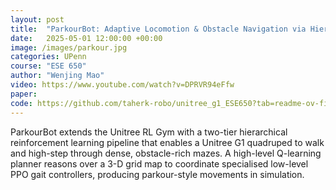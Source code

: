 ```yaml
---
layout: post
title:  "ParkourBot: Adaptive Locomotion & Obstacle Navigation via Hierarchical Reinforcement Learning"
date:   2025-05-01 12:00:00 +00:00
image: /images/parkour.jpg
categories: UPenn
course: "ESE 650"
author: "Wenjing Mao"
video: https://www.youtube.com/watch?v=DPRVR94eFfw
paper:
code: https://github.com/taherk-robo/unitree_g1_ESE650?tab=readme-ov-file
---
```

ParkourBot extends the Unitree RL Gym with a two-tier hierarchical reinforcement learning pipeline that enables a Unitree G1 quadruped to walk and high-step through dense, obstacle-rich mazes. A high-level Q-learning planner reasons over a 3-D grid map to coordinate specialised low-level PPO gait controllers, producing parkour-style movements in simulation.